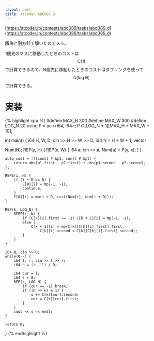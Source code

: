 ```yaml
---
layout: post
title: AtCoder ABC089 D
---
```


[https://atcoder.jp/contests/abc089/tasks/abc089_d](https://atcoder.jp/contests/abc089/tasks/abc089_d)

解説と別方針で解いたのでメモ。

1個先のマスに移動したときのコストは$$O(1)$$で計算できるので、N個先に移動したときのコストはダブリングを使って$$O(\log N)$$で計算できる。

# 実装

{% highlight cpp %}
#define MAX_H 300
#define MAX_W 300
#define LOG_N 20
using P = pair<i64, i64>;
P C[LOG_N + 1][MAX_H * MAX_W + 10];

int main() {
    i64 H, W, D; cin >> H >> W >> D;
    i64 N = H * W + 1;
    vector<P> Num(N);
    REP(y, H) {
        REP(x, W) {
            i64 a; cin >> a;
            Num[a] = P(y, x);
        }
    }

    auto cost = [](const P &p1, const P &p2) {
        return abs(p1.first - p2.first) + abs(p1.second - p2.second);
    };

    REPS(i, N) {
        if (i + D >= N) {
            C[0][i] = mp(-1, -1);
            continue;
        }
        C[0][i] = mp(i + D, cost(Num[i], Num[i + D]));
    }

    REP(k, LOG_N) {
        REPS(i, N) {
            if (C[k][i].first == -1) C[k + 1][i] = mp(-1, -1);
            else {
                C[k + 1][i] = mp(C[k][C[k][i].first].first,
                    C[k][i].second + C[k][C[k][i].first].second);
            }
        }
    }

    i64 Q; cin >> Q;
    while(Q--) {
        i64 l, r; cin >> l >> r;
        i64 n = (r - l) / D;

        i64 cur = l;
        i64 s = 0;
        REP(k, LOG_N) {
            if (cur == -1) break;
            if ((n >> k) & 1) {
                s += C[k][cur].second;
                cur = C[k][cur].first;
            }
        }
        cout << s << endl;
    }

    return 0;
}
{% endhighlight %}